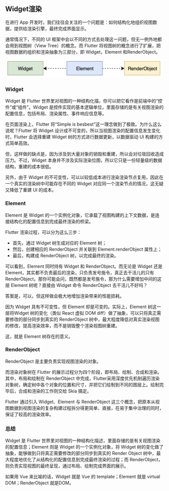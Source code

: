 ## Widget渲染

在进行 App 开发时，我们往往会关注的一个问题是：如何结构化地组织视图数据，提供给渲染引擎，最终完成界面显示。

通常情况下，不同的 UI 框架中会以不同的方式去处理这一问题，但无一例外地都会用到视图树（View Tree）的概念。而 Flutter 将视图树的概念进行了扩展，把视图数据的组织和渲染抽象为三部分，即 Widget，Element 和RenderObject。

![Widget，Element 与 RenderObject](images/widgetTree.jpg)

### Widget

Widget 是 Flutter 世界里对视图的一种结构化描，你可以把它看作是前端中的“控件”或“组件”。Widget 是控件实现的基本逻辑单位，里面存储的是有关视图渲染的配置信息，包括布局、渲染属性、事件响应信息等。

在页面渲染上，Flutter 将“Simple is besbest”这一理念做到了极致。为什么这么说呢？Flutter 将 Widget 设计成不可变的，所以当视图渲染的配置信息发生变化时，Flutter 会选择重建 Widget 树的方式进行数据更新，以数据驱动 UI 构建的方式简单高效。

但，这样做的缺点是，因为涉及到大量对象的销毁和重建，所以会对垃圾回收造成压力。不过，Widget 本身并不涉及实际渲染位图，所以它只是一份轻量级的数据结构，重建的成本很低。

另外，由于 Widget 的不可变性，可以以较低成本进行渲染渲染节点复用，因此在一个真实的渲染树中可能存在不同的 Widget 对应同一个渲染节点的情况，这无疑又降低了重建 UI 的成本。

### Element

Element 是 Widget 的一个实例化对象，它承载了视图构建的上下文数据，是连接结构化的配置信息到完成最终渲染的桥梁。

Flutter 渲染过程，可以分为这么三步：

* 首先，通过 Widget 树生成对应的 Element 树；
* 然后，创建相应的 RenderObject 并关联到 Element.renderObject 属性上；
* 最后，构建成 RenderObject 树，以完成最终的渲染。

可以看到，Element 同时持有 Widget 和 RenderObject。而无论是 Widget 还是Element，其实都不负责最后的渲染，只负责发号施令，真正去干活儿的只有 RenderObject。那你可能会问，既然都是发号施令，那为什么需要增加中间的这层 Element 树呢？直接由 Widget 命令 RenderObject 去干活儿不好吗？

答案是，可以，但这样做会极大地增加渲染带来的性能损耗。

因为 Widget 具有不可变性，但 Element 却是可变的。实际上，Element 树这一层将Widget 树的变化（类似 React 虚拟 DOM diff）做了抽象，可以只将真正需要修改的部分同步到真实的 RenderObject 树中，最大程度降低对真实渲染视图的修改，提高渲染效率，而不是销毁整个渲染视图树重建。

这，就是 Element 树存在的意义。

### RenderObject

RenderObject 是主要负责实现视图渲染的对象。

而渲染对象树在 Flutter 的展示过程分为四个阶段，即布局、绘制、合成和渲染。 其中，布局和绘制在 RenderObject 中完成，Flutter采用深度优先机制遍历渲染对象树，确定树中各个对象的位置和尺寸，并把它们绘制到不同的图层上。绘制完毕后，合成和渲染的工作则交给 Skia 搞定。

Flutter 通过引入 Widget、Element 与 RenderObject 这三个概念，把原本从视图数据到视图渲染的复杂构建过程拆分得更简单、直接，在易于集中治理的同时，保证了较高的渲染效率。

### 总结

Widget 是 Flutter 世界里对视图的一种结构化描述，里面存储的是有关视图渲染的配置信息；Element 则是 Widget 的一个实例化对象，将 Widget 树的变化做了抽象，能够做到只将真正需要修改的部分同步到真实的 Render Object 树中，最大程度地优化了从结构化的配置信息到完成最终渲染的过程；而 RenderObject，则负责实现视图的最终呈现，通过布局、绘制完成界面的展示。


如果用 Vue 来比喻的话，Widget 就是 Vue 的 template；Element 就是 virtual DOM；RenderObject 就是DOM。

